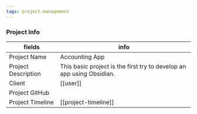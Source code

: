 ```yaml
---
tags: project-management
---
```


### Project Info

fields | info
--- | ---
Project Name | Accounting App
Project Description | This basic project is the first try to develop an app using  Obsidian.
Client | [[user]]
Project GitHub | 
Project Timeline | [[project-timeline]]